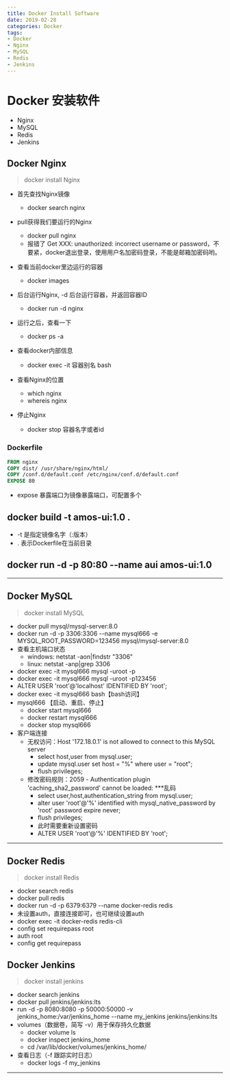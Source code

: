 ```yaml
---
title: Docker Install Software
date: 2019-02-28
categories: Docker
tags:
- Docker
- Nginx
- MySQL
- Redis
- Jenkins
---
```



# Docker 安装软件
- Nginx
- MySQL
- Redis
- Jenkins

## Docker Nginx
> docker install Nginx

- 首先查找Nginx镜像
  - docker search nginx

- pull获得我们要运行的Nginx
  - docker pull nginx
  - 报错了 Get XXX: unauthorized: incorrect username or password，不要紧，docker退出登录，使用用户名加密码登录，不能是邮箱加密码哟。

- 查看当前docker里边运行的容器
  - docker images

- 后台运行Nginx, -d 后台运行容器，并返回容器ID
  - docker run -d nginx

- 运行之后，查看一下
  - docker ps -a

- 查看docker内部信息
  - docker exec -it 容器别名 bash

- 查看Nginx的位置
  - which nginx
  - whereis nginx

- 停止Nginx
  - docker stop 容器名字或者id

### Dockerfile
```dockerfile
FROM nginx
COPY dist/ /usr/share/nginx/html/
COPY /conf.d/default.conf /etc/nginx/conf.d/default.conf
EXPOSE 80
```
- expose 暴露端口为镜像暴露端口，可配置多个

## docker build -t amos-ui:1.0 .
- -t 是指定镜像名字（:版本）
- . 表示Dockerfile在当前目录

## docker run -d -p 80:80 --name aui amos-ui:1.0

----------

## Docker MySQL
> docker install MySQL

- docker pull mysql/mysql-server:8.0
- docker run -d -p 3306:3306 --name mysql666 -e MYSQL_ROOT_PASSWORD=123456 mysql/mysql-server:8.0
- 查看主机端口状态
  - windows: netstat -aon|findstr "3306"
  - linux: netstat -anp|grep 3306
- docker exec -it mysql666 mysql -uroot -p
- docker exec -it mysql666 mysql -uroot -p123456
- ALTER USER 'root'@'localhost' IDENTIFIED BY 'root';
- docker exec -it mysql666 bash【bash访问】
- mysql666 【启动、重启、停止】
  - docker start mysql666
  - docker restart mysql666
  - docker stop mysql666
- 客户端连接
  - 无权访问：Host '172.18.0.1' is not allowed to connect to this MySQL server
    - select host,user from mysql.user;
    - update mysql.user set host = "%" where user = "root";
    - flush privileges;
  - 修改密码规则：2059 - Authentication plugin 'caching_sha2_password' cannot be loaded: ***乱码
    - select user,host,authentication_string from mysql.user;
    - alter user 'root'@'%' identified with mysql_native_password by 'root' password expire never;
    - flush privileges;
    - 此时需要重新设置密码
    - ALTER USER 'root'@'%' IDENTIFIED BY 'root';
----------

## Docker Redis
> docker install Redis

- docker search redis
- docker pull redis
- docker run -d -p 6379:6379 --name docker-redis redis
- 未设置auth，直接连接即可，也可继续设置auth
- docker exec -it docker-redis redis-cli
- config set requirepass root
- auth root
- config get requirepass

## Docker Jenkins
> docker install jenkins

- docker search jenkins
- docker pull jenkins/jenkins:lts
- run -d -p 8080:8080 -p 50000:50000 -v jenkins_home:/var/jenkins_home --name my_jenkins jenkins/jenkins:lts
- volumes（数据卷，简写 -v）用于保存持久化数据
  - docker volume ls
  - docker inspect jenkins_home
  - cd /var/lib/docker/volumes/jenkins_home/
- 查看日志（-f 跟踪实时日志）
  - docker logs -f my_jenkins

----------
